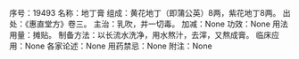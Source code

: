 序号：19493
名称：地丁膏
组成：黄花地丁（即蒲公英）8两，紫花地丁8两。
出处：《惠直堂方》卷三。
主治：乳吹，并一切毒。
加减：None
功效：None
用法用量：摊贴。
制备方法：以长流水洗净，用水熬汁，去滓，又熬成膏。
临床应用：None
各家论述：None
用药禁忌：None
附注：None
